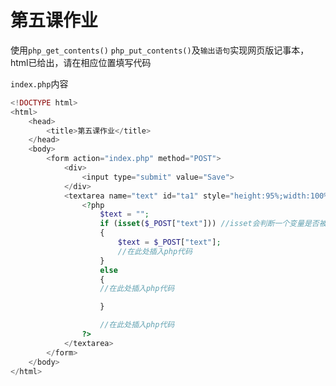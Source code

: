 <h1>第五课作业</h1>

使用`php_get_contents()` `php_put_contents()`及`输出语句`实现网页版记事本，html已给出，请在相应位置填写代码


`index.php`内容
```php
<!DOCTYPE html>
<html>
	<head>
		<title>第五课作业</title>
	</head>
	<body>
		<form action="index.php" method="POST">
			<div>
				<input type="submit" value="Save">
			</div>		
			<textarea name="text" id="ta1" style="height:95%;width:100%;">
				<?php
					$text = "";
					if (isset($_POST["text"])) //isset会判断一个变量是否被定义 是将返回真
					{
						$text = $_POST["text"];
						//在此处插入php代码
					}
					else
					{
					//在此处插入php代码

					}

					//在此处插入php代码
				?>
			</textarea>
		</form>
	</body>
</html>
```
